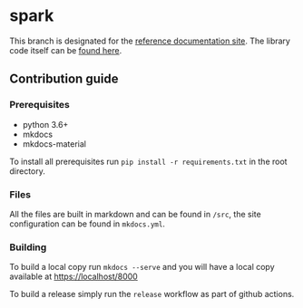 # spark
This branch is designated for the [reference documentation site](https://schulichignite.com/spark). The library code itself can be [found here](https://github.com/Schulich-Ignite/spark).



## Contribution guide

### Prerequisites

- python 3.6+
- mkdocs
- mkdocs-material

To install all prerequisites run ```pip install -r requirements.txt``` in the root directory.

### Files

All the files are built in markdown and can be found in ```/src```, the site configuration can be found in ```mkdocs.yml```.

### Building

To build a local copy run ```mkdocs --serve``` and you will have a local copy available at [https://localhost/8000](http://localhost:8000/)

To build a release simply run the ```release``` workflow as part of github actions. 